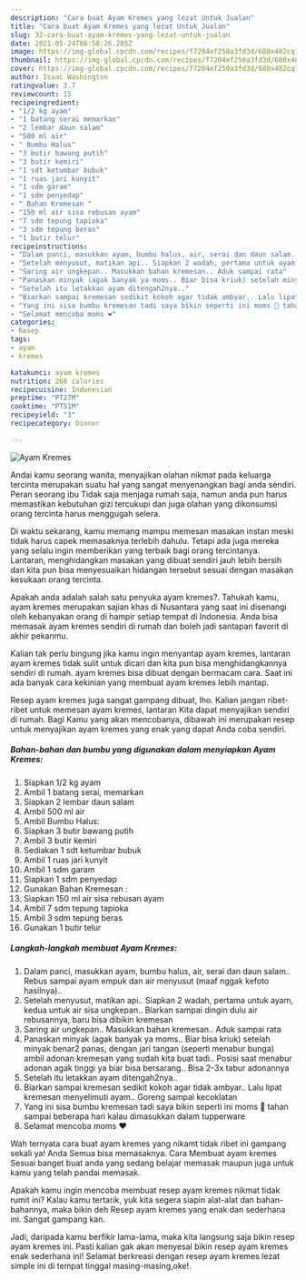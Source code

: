 ```yaml
---
description: "Cara buat Ayam Kremes yang lezat Untuk Jualan"
title: "Cara buat Ayam Kremes yang lezat Untuk Jualan"
slug: 32-cara-buat-ayam-kremes-yang-lezat-untuk-jualan
date: 2021-05-24T06:58:26.285Z
image: https://img-global.cpcdn.com/recipes/f7204ef250a3fd3d/680x482cq70/ayam-kremes-foto-resep-utama.jpg
thumbnail: https://img-global.cpcdn.com/recipes/f7204ef250a3fd3d/680x482cq70/ayam-kremes-foto-resep-utama.jpg
cover: https://img-global.cpcdn.com/recipes/f7204ef250a3fd3d/680x482cq70/ayam-kremes-foto-resep-utama.jpg
author: Isaac Washington
ratingvalue: 3.7
reviewcount: 15
recipeingredient:
- "1/2 kg ayam"
- "1 batang serai memarkan"
- "2 lembar daun salam"
- "500 ml air"
- " Bumbu Halus"
- "3 butir bawang putih"
- "3 butir kemiri"
- "1 sdt ketumbar bubuk"
- "1 ruas jari kunyit"
- "1 sdm garam"
- "1 sdm penyedap"
- " Bahan Kremesan "
- "150 ml air sisa rebusan ayam"
- "7 sdm tepung tapioka"
- "3 sdm tepung beras"
- "1 butir telur"
recipeinstructions:
- "Dalam panci, masukkan ayam, bumbu halus, air, serai dan daun salam.. Rebus sampai ayam empuk dan air menyusut (maaf nggak kefoto hasilnya).."
- "Setelah menyusut, matikan api.. Siapkan 2 wadah, pertama untuk ayam, kedua untuk air sisa ungkepan.. Biarkan sampai dingin dulu air rebusannya, baru bisa dibikin kremesan"
- "Saring air ungkepan.. Masukkan bahan kremesan.. Aduk sampai rata"
- "Panaskan minyak (agak banyak ya moms.. Biar bisa kriuk) setelah minyak benar2 panas, dengan jari tangan (seperti menabur bunga) ambil adonan kremesan yang sudah kita buat tadi.. Posisi saat menabur adonan agak tinggi ya biar bisa bersarang.. Bisa 2-3x tabur adonannya"
- "Setelah itu letakkan ayam ditengah2nya.."
- "Biarkan sampai kremesan sedikit kokoh agar tidak ambyar.. Lalu lipat kremesan menyelimuti ayam.. Goreng sampai kecoklatan"
- "Yang ini sisa bumbu kremesan tadi saya bikin seperti ini moms 🥰 tahan sampai beberapa hari kalau dimasukkan dalam tupperware"
- "Selamat mencoba moms ❤"
categories:
- Resep
tags:
- ayam
- kremes

katakunci: ayam kremes 
nutrition: 268 calories
recipecuisine: Indonesian
preptime: "PT27M"
cooktime: "PT51M"
recipeyield: "3"
recipecategory: Dinner

---
```



![Ayam Kremes](https://img-global.cpcdn.com/recipes/f7204ef250a3fd3d/680x482cq70/ayam-kremes-foto-resep-utama.jpg)

Andai kamu seorang wanita, menyajikan olahan nikmat pada keluarga tercinta merupakan suatu hal yang sangat menyenangkan bagi anda sendiri. Peran seorang ibu Tidak saja menjaga rumah saja, namun anda pun harus memastikan kebutuhan gizi tercukupi dan juga olahan yang dikonsumsi orang tercinta harus menggugah selera.

Di waktu  sekarang, kamu memang mampu memesan masakan instan meski tidak harus capek memasaknya terlebih dahulu. Tetapi ada juga mereka yang selalu ingin memberikan yang terbaik bagi orang tercintanya. Lantaran, menghidangkan masakan yang dibuat sendiri jauh lebih bersih dan kita pun bisa menyesuaikan hidangan tersebut sesuai dengan masakan kesukaan orang tercinta. 



Apakah anda adalah salah satu penyuka ayam kremes?. Tahukah kamu, ayam kremes merupakan sajian khas di Nusantara yang saat ini disenangi oleh kebanyakan orang di hampir setiap tempat di Indonesia. Anda bisa memasak ayam kremes sendiri di rumah dan boleh jadi santapan favorit di akhir pekanmu.

Kalian tak perlu bingung jika kamu ingin menyantap ayam kremes, lantaran ayam kremes tidak sulit untuk dicari dan kita pun bisa menghidangkannya sendiri di rumah. ayam kremes bisa dibuat dengan bermacam cara. Saat ini ada banyak cara kekinian yang membuat ayam kremes lebih mantap.

Resep ayam kremes juga sangat gampang dibuat, lho. Kalian jangan ribet-ribet untuk memesan ayam kremes, lantaran Kita dapat menyajikan sendiri di rumah. Bagi Kamu yang akan mencobanya, dibawah ini merupakan resep untuk menyajikan ayam kremes yang enak yang dapat Anda coba sendiri.

<!--inarticleads1-->

##### Bahan-bahan dan bumbu yang digunakan dalam menyiapkan Ayam Kremes:

1. Siapkan 1/2 kg ayam
1. Ambil 1 batang serai, memarkan
1. Siapkan 2 lembar daun salam
1. Ambil 500 ml air
1. Ambil  Bumbu Halus:
1. Siapkan 3 butir bawang putih
1. Ambil 3 butir kemiri
1. Sediakan 1 sdt ketumbar bubuk
1. Ambil 1 ruas jari kunyit
1. Ambil 1 sdm garam
1. Siapkan 1 sdm penyedap
1. Gunakan  Bahan Kremesan :
1. Siapkan 150 ml air sisa rebusan ayam
1. Ambil 7 sdm tepung tapioka
1. Ambil 3 sdm tepung beras
1. Gunakan 1 butir telur




<!--inarticleads2-->

##### Langkah-langkah membuat Ayam Kremes:

1. Dalam panci, masukkan ayam, bumbu halus, air, serai dan daun salam.. Rebus sampai ayam empuk dan air menyusut (maaf nggak kefoto hasilnya)..
1. Setelah menyusut, matikan api.. Siapkan 2 wadah, pertama untuk ayam, kedua untuk air sisa ungkepan.. Biarkan sampai dingin dulu air rebusannya, baru bisa dibikin kremesan
1. Saring air ungkepan.. Masukkan bahan kremesan.. Aduk sampai rata
1. Panaskan minyak (agak banyak ya moms.. Biar bisa kriuk) setelah minyak benar2 panas, dengan jari tangan (seperti menabur bunga) ambil adonan kremesan yang sudah kita buat tadi.. Posisi saat menabur adonan agak tinggi ya biar bisa bersarang.. Bisa 2-3x tabur adonannya
1. Setelah itu letakkan ayam ditengah2nya..
1. Biarkan sampai kremesan sedikit kokoh agar tidak ambyar.. Lalu lipat kremesan menyelimuti ayam.. Goreng sampai kecoklatan
1. Yang ini sisa bumbu kremesan tadi saya bikin seperti ini moms 🥰 tahan sampai beberapa hari kalau dimasukkan dalam tupperware
1. Selamat mencoba moms ❤




Wah ternyata cara buat ayam kremes yang nikamt tidak ribet ini gampang sekali ya! Anda Semua bisa memasaknya. Cara Membuat ayam kremes Sesuai banget buat anda yang sedang belajar memasak maupun juga untuk kamu yang telah pandai memasak.

Apakah kamu ingin mencoba membuat resep ayam kremes nikmat tidak rumit ini? Kalau kamu tertarik, yuk kita segera siapin alat-alat dan bahan-bahannya, maka bikin deh Resep ayam kremes yang enak dan sederhana ini. Sangat gampang kan. 

Jadi, daripada kamu berfikir lama-lama, maka kita langsung saja bikin resep ayam kremes ini. Pasti kalian gak akan menyesal bikin resep ayam kremes enak sederhana ini! Selamat berkreasi dengan resep ayam kremes lezat simple ini di tempat tinggal masing-masing,oke!.

